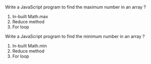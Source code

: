 Write a JavaScript program to find the maximum number in an array ?

1. In-built Math.max
2. Reduce method
3. For loop

Write a JavaScript program to find the minimum number in an array ?

1. In-built Math.min
2. Reduce method
3. For loop
